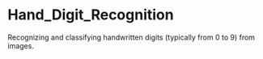 # Hand_Digit_Recognition
Recognizing and classifying handwritten digits (typically from 0 to 9) from images.
